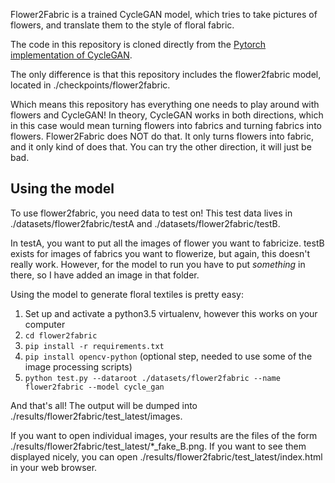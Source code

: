 Flower2Fabric is a trained CycleGAN model, which tries to take pictures
of flowers, and translate them to the style of floral fabric.

The code in this repository is cloned directly from the [Pytorch implementation
of CycleGAN](https://github.com/junyanz/pytorch-CycleGAN-and-pix2pix).

The only difference is that this repository includes the flower2fabric model,
located in ./checkpoints/flower2fabric. 

Which means this repository has everything one needs to play around with 
flowers and CycleGAN! In theory, CycleGAN works in both directions, which
in this case would mean turning flowers into fabrics and turning fabrics into
flowers. Flower2Fabric does NOT do that. It only turns flowers into fabric, 
and it only kind of does that. You can try the other direction, it will just 
be bad.

## Using the model
To use flower2fabric, you need data to test on! This test data lives in
./datasets/flower2fabric/testA and ./datasets/flower2fabric/testB.

In testA, you want to put all the images of flower you want to fabricize.
testB exists for images of fabrics you want to flowerize, but again, this 
doesn't really work. However, for the model to run you have to put _something_
in there, so I have added an image in that folder.

Using the model to generate floral textiles is pretty easy:

1.  Set up and activate a python3.5 virtualenv, however this works on your 
computer
2. `cd flower2fabric`
3. `pip install -r requirements.txt`
4. `pip install opencv-python` (optional step, needed to use some of the image processing scripts)
5. `python test.py --dataroot ./datasets/flower2fabric --name flower2fabric --model cycle_gan`

And that's all! The output will be dumped into ./results/flower2fabric/test\_latest/images.

If you want to open individual images, your results are the files of the form 
./results/flower2fabric/test\_latest/\*\_fake\_B.png. If you want to see them 
displayed nicely, you can open ./results/flower2fabric/test\_latest/index.html
in your web browser.
